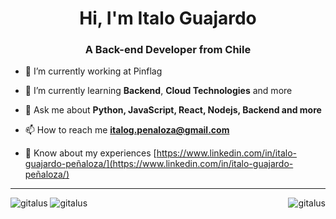 <h1 align="center">Hi, I'm Italo Guajardo</h1>
<h3 align="center">A Back-end Developer from Chile</h3>

- 🔭 I’m currently working at Pinflag

- 🌱 I’m currently learning **Backend**, **Cloud Technologies** and more

- 💬 Ask me about **Python, JavaScript, React, Nodejs, Backend and more**

- 📫 How to reach me **italog.penaloza@gmail.com**

- 📄 Know about my experiences [https://www.linkedin.com/in/italo-guajardo-peñaloza/](https://www.linkedin.com/in/italo-guajardo-peñaloza/)

---

<img src="https://github-readme-streak-stats.herokuapp.com/?user=gitalus&theme=radical" alt="gitalus" />

<img align="right" src="https://github-readme-stats.vercel.app/api?username=gitalus&show_icons=true&theme=radical" alt="gitalus" />

<img src="https://github-readme-stats.vercel.app/api/top-langs/?username=gitalus&theme=radical" alt="gitalus" />
